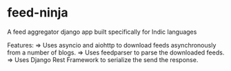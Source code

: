 # feed-ninja
A feed aggregator django app built specifically for Indic languages

Features:
=> Uses asyncio and aiohttp to download feeds asynchronously from a number of blogs. 
=> Uses feedparser to parse the downloaded feeds.
=> Uses Django Rest Framework to serialize the send the response.
